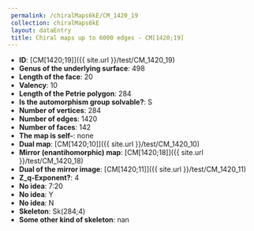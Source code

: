 ```yaml
--- 
 permalink: /chiralMaps6kE/CM_1420_19 
 collection: chiralMaps6kE
 layout: dataEntry
 title: Chiral maps up to 6000 edges - CM[1420;19]
---
```


- **ID**: [CM[1420;19]]({{ site.url }}/test/CM_1420_19)
- **Genus of the underlying surface**: 498
- **Length of the face**: 20
- **Valency**: 10
- **Length of the Petrie polygon**: 284
- **Is the automorphism group solvable?**: S
- **Number of vertices**: 284
- **Number of edges**: 1420
- **Number of faces**: 142
- **The map is self-**: none
- **Dual map**: [CM[1420;10]]({{ site.url }}/test/CM_1420_10)
- **Mirror (enantihomorphic) map**: [CM[1420;18]]({{ site.url }}/test/CM_1420_18)
- **Dual of the mirror image**: [CM[1420;11]]({{ site.url }}/test/CM_1420_11)
- **Z_q-Exponent?**: 4
- **No idea**:  7:20
- **No idea**: Y
- **No idea**: N
- **Skeleton**: Sk(284;4)
- **Some other kind of skeleton**: nan
